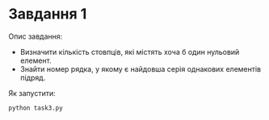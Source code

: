 # Завдання 1

Опис завдання:

- Визначити кількість стовпців, які містять хоча б один нульовий елемент.
- Знайти номер рядка, у якому є найдовша серія однакових елементів підряд.

Як запустити:

```bash
python task3.py
